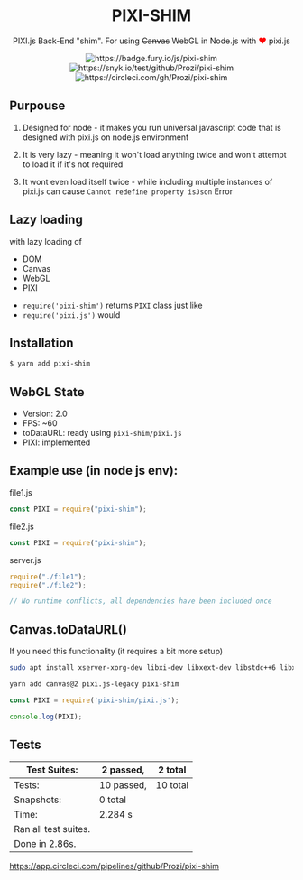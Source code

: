 <h1 align="center">
    PIXI-SHIM
</h1>

<p align="center">
    PIXI.js Back-End "shim". For using <s>Canvas</s> WebGL in Node.js with <span style="color: red">❤️</span> pixi.js
</p>

<p align="center">
    <img src="https://badge.fury.io/js/pixi-shim.svg" alt="https://badge.fury.io/js/pixi-shim" />
    <img src="https://snyk.io/test/github/Prozi/pixi-shim/badge.svg" alt="https://snyk.io/test/github/Prozi/pixi-shim" />
    <img src="https://circleci.com/gh/Prozi/pixi-shim.svg?style=svg" alt="https://circleci.com/gh/Prozi/pixi-shim" />
</p>

## Purpouse

1. Designed for node - it makes you run universal javascript code that is designed with pixi.js on node.js environment

2. It is very lazy - meaning it won't load anything twice and won't attempt to load it if it's not required

3. It wont even load itself twice - while including multiple instances of pixi.js can cause `Cannot redefine property isJson` Error

## Lazy loading

with lazy loading of

- DOM
- Canvas
- WebGL
- PIXI

* `require('pixi-shim')` returns `PIXI` class just like
* `require('pixi.js')` would

## Installation

```bash
$ yarn add pixi-shim
```

## WebGL State

- Version: 2.0
- FPS: ~60
- toDataURL: ready using `pixi-shim/pixi.js`
- PIXI: implemented

## Example use (in node js env):

file1.js

```javascript
const PIXI = require("pixi-shim");
```

file2.js

```javascript
const PIXI = require("pixi-shim");
```

server.js

```javascript
require("./file1");
require("./file2");

// No runtime conflicts, all dependencies have been included once
```

## Canvas.toDataURL()

If you need this functionality (it requires a bit more setup)

```bash
sudo apt install xserver-xorg-dev libxi-dev libxext-dev libstdc++6 libxrandr-dev libxinerama-dev libxcursor-dev libfreeimage-dev libglew-dev libxi-dev libglfw3 -y
```

```bash
yarn add canvas@2 pixi.js-legacy pixi-shim
```

```javascript
const PIXI = require('pixi-shim/pixi.js');

console.log(PIXI);
```

## Tests

| Test Suites:         | 2 passed,  | 2 total  |
| -------------------- | ---------- | -------- |
| Tests:               | 10 passed, | 10 total |
| Snapshots:           | 0 total    |
| Time:                | 2.284 s    |
| Ran all test suites. |
| Done in 2.86s.       |

https://app.circleci.com/pipelines/github/Prozi/pixi-shim
